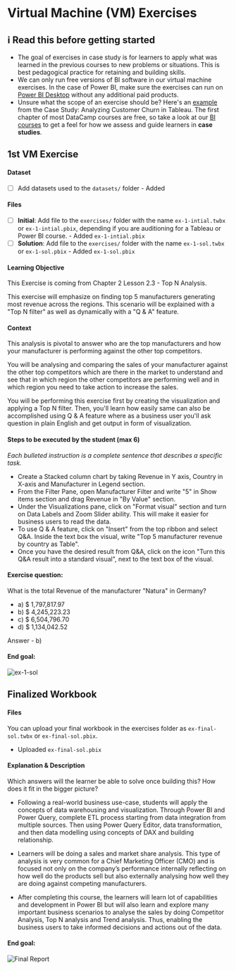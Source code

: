 # Virtual Machine (VM) Exercises

## :information_source: Read this before getting started
- The goal of exercises in case study is for learners to apply what was learned in the previous courses to new problems or situations. This is best pedagogical practice for retaining and building skills.
- We can only run free versions of BI software in our virtual machine exercises. In the case of Power BI, make sure the exercises can run on [Power BI Desktop](https://powerbi.microsoft.com/en-us/desktop/) without any additional paid products. 
- Unsure what the scope of an exercise should be? Here's an [example](https://campus.datacamp.com/courses/case-study-analyzing-customer-churn-in-tableau/exploratory-analysis-1?ex=4) from the Case Study: Analyzing Customer Churn in Tableau. The first chapter of most DataCamp courses are free, so take a look at our [BI courses](https://learn.datacamp.com/courses?technologies=Tableau&technologies=Power%20BI) to get a feel for how we assess and guide learners in **case studies**.

## 1st VM Exercise

#### Dataset

- [ ] Add datasets used to the `datasets/` folder - Added

#### Files

- [ ] **Initial**: Add file to the `exercises/`  folder with the name `ex-1-intial.twbx` or `ex-1-intial.pbix`, depending if you are auditioning for a Tableau or Power BI course. - Added `ex-1-intial.pbix`
- [ ] **Solution**: Add file to the `exercises/`  folder with the name `ex-1-sol.twbx` or `ex-1-sol.pbix` - Added `ex-1-sol.pbix`

#### Learning Objective

This Exercise is coming from Chapter 2 Lesson 2.3 - Top N Analysis. 

This exercise will emphasize on finding top 5 manufacturers generating most revenue across the regions. This scenario will be explained with a "Top N filter" as well as dynamically with a "Q & A" feature.

#### Context

This analysis is pivotal to answer who are the top manufacturers and how your manufacturer is performing against the other top competitors. 

You will be analysing and comparing the sales of your manufacturer against the other top competitors which are there in the market to understand and see that in which region the other competitors are performing well and in which region you need to take action to increase the sales.

You will be performing this exercise first by creating the visualization and applying a Top N filter. Then, you'll learn how easily same can also be accomplished using Q & A feature where as a business user you'll ask question in plain English and get output in form of visualization.


#### Steps to be executed by the student (max 6)

*Each bulleted instruction is a complete sentence that describes a specific task.*

- Create a Stacked column chart by taking Revenue in Y axis, Country in X-axis and Manufacturer in Legend section.
- From the Filter Pane, open Manufacturer Filter and write "5" in Show items section and drag Revenue in "By Value" section.
- Under the Visualizations pane, click on "Format visual" section and turn on Data Labels and Zoom Slider ability. This will make it easier for business users to read the data.
- To use Q & A feature, click on "Insert" from the top ribbon and select Q&A. Inside the text box the visual, write "Top 5 manufacturer revenue by country as Table".
- Once you have the desired result from Q&A, click on the icon "Turn this Q&A result into a standard visual", next to the text box of the visual.

#### Exercise question:

What is the total Revenue of the manufacturer "Natura" in Germany?

- a) $ 1,797,817.97
- b) $ 4,245,223.23
- c) $ 6,504,796.70
- d) $ 1,134,042.52

Answer - b)

#### End goal:

![ex-1-sol](https://user-images.githubusercontent.com/22573283/178680920-1afc13c1-3116-4d74-97a6-cef809d4ae5a.jpg)

## Finalized Workbook

#### Files
You can upload your final workbook in the exercises folder as `ex-final-sol.twbx` or `ex-final-sol.pbix`. 
- Uploaded `ex-final-sol.pbix`

#### Explanation & Description
Which answers will the learner be able to solve once building this? How does it fit in the bigger picture?

- Following a real-world business use-case, students will apply the concepts of data warehousing and visualization. 
Through Power BI and Power Query, complete ETL process starting from data integration from multiple sources. Then using Power Query Editor, data transformation, and then data modelling using concepts of DAX and building relationship. 

- Learners will be doing a sales and market share analysis. This type of analysis is very common for a Chief Marketing Officer (CMO) and is focused not only on the company’s performance internally reflecting on how well do the products sell but also externally analysing how well they are doing against competing manufacturers. 

- After completing this course, the learners will learn lot of capabilities and development in Power BI but will also learn and explore many important business scenarios to analyse the sales by doing Competitor Analysis, Top N analysis and Trend analysis.  Thus, enabling the business users to take informed decisions and actions out of the data.


#### End goal:

![Final Report](https://user-images.githubusercontent.com/22573283/178680963-521c7562-1be5-4376-bbad-e579fe4d92f9.jpg)

